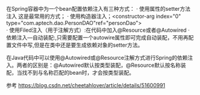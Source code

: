 在Spring容器中为一个bean配置依赖注入有三种方式：
· 使用属性的setter方法注入  这是最常用的方式；<property name="userDao" ref="userDao">
· 使用构造器注入；<constructor-arg index="0" type="com.aptech.dao.PersonDAO"ref="personDao"></constructor-arg>  
· 使用Filed注入（用于注解方式）:在代码中加入@Resource或者@Autowired
· 依赖注入—自动装配:<bean id="***" class="***" autowire="byType">,只需要配置一个autowire属性即可完成自动装配，不用再配置文件中写<property>,但是在类中还是要生成依赖对象的setter方法。

在Java代码中可以使用@Autowired或@Resource注解方式进行Spring的依赖注入。两者的区别是：@Autowired默认按类型装配，@Resource默认按名称装配，当找不到与名称匹配的bean时，才会按类型装配。







参考
https://blog.csdn.net/cheetahlover/article/details/51600991



